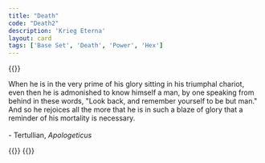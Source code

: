 ```yaml
---
title: "Death"
code: "Death2"
description: 'Krieg Eterna'
layout: card
tags: ['Base Set', 'Death', 'Power', 'Hex']
---
```

{{<card-detail-page title="Death2" artwork="Juno's arrival in Hades by Jan Brueghel the Younger (1678)">}}
<p>
When he is in the very prime of his glory sitting in his triumphal
chariot, even then he is admonished to know himself a man, by
one speaking from behind in these words, "Look back, and remember
yourself to be but man." And so he rejoices all the more that he is in such a blaze of glory that a reminder of his mortality is necessary.
<br>
<br>
- Tertullian, <i>Apologeticus</i> 
</p>
{{<card-detail-image file="vanitas.jpg" caption="Vanitas by Philippe de Champaigne (1671)">}}
{{</card-detail-page>}}